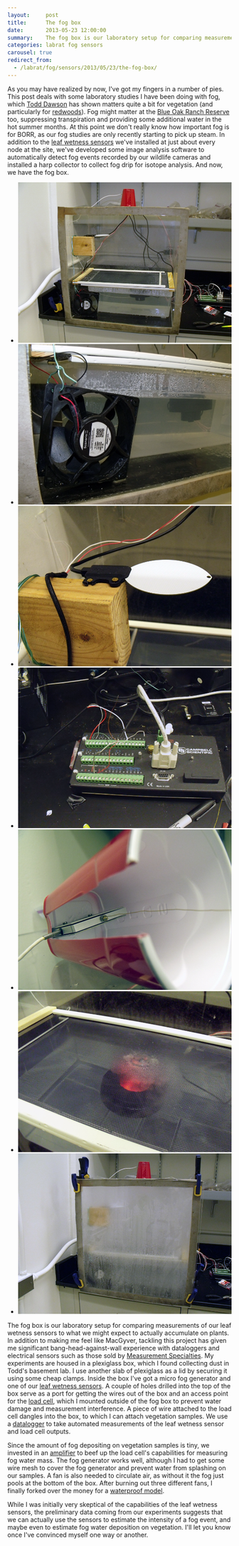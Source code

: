 ```yaml
---
layout:     post
title:      The fog box
date:       2013-05-23 12:00:00
summary:    The fog box is our laboratory setup for comparing measurements from our leaf wetness sensors to what we might expect to actually accumulate on plants.
categories: labrat fog sensors
carousel: true
redirect_from:
  - /labrat/fog/sensors/2013/05/23/the-fog-box/
---
```


As you may have realized by now, I've got my fingers in a number of pies. This post deals with some laboratory studies I have been doing with fog, which <a href="http://dawsonlab.synthasite.com/todd.php">Todd Dawson</a> has shown matters quite a bit for vegetation (and particularly for <a href="http://link.springer.com/article/10.1007/s004420050683">redwoods</a>). Fog might matter at the <a href="http://www.blueoakranchreserve.org">Blue Oak Ranch Reserve</a> too, suppressing transpiration and providing some additional water in the hot summer months. At this point we don't really know how important fog is for BORR, as our fog studies are only recently starting to pick up steam. In addition to the <a href="http://www.decagon.com/products/sensors/environmental-sensors/leaf-wetness-sensor/">leaf wetness sensors</a> we've installed at just about every node at the site, we've developed some image analysis software to automatically detect fog events recorded by our wildlife cameras and installed a harp collector to collect fog drip for isotope analysis. And now, we have the fog box.

<div class="flexslider">
  <ul class="slides">
    <li>
      <img src="/images/2013-05-23-fog-box-027.png" />
    </li>
    <li>
      <img src="/images/2013-05-23-fog-box-028.png" />
    </li>
    <li>
      <img src="/images/2013-05-23-fog-box-009.png" />
    </li>
    <li>
      <img src="/images/2013-05-23-fog-box-007.png" />
    </li>
    <li>
      <img src="/images/2013-05-23-fog-box-025.png" />
    </li>
    <li>
      <img src="/images/2013-05-23-fog-box-016.png" />
    </li>
    <li>
      <img src="/images/2013-05-23-fog-box-026.png" />
    </li>
  </ul>
</div>

The fog box is our laboratory setup for comparing measurements of our leaf wetness sensors to what we might expect to actually accumulate on plants. In addition to making me feel like MacGyver, tackling this project has given me significant bang-head-against-wall experience with dataloggers and electrical sensors such as those sold by <a href="http://www.meas-spec.com">Measurement Specialties</a>. My experiments are housed in a plexiglass box, which I found collecting dust in Todd's basement lab. I use another slab of plexiglass as a lid by securing it using some cheap clamps. Inside the box I've got a micro fog generator and one of our <a href="http://www.decagon.com/products/sensors/environmental-sensors/leaf-wetness-sensor/">leaf wetness sensors</a>. A couple of holes drilled into the top of the box serve as a port for getting the wires out of the box and an access point for the <a href="http://www.meas-spec.com/product/tm_product.aspx?id=7163">load cell</a>, which I mounted outside of the fog box to prevent water damage and measurement interference. A piece of wire attached to the load cell dangles into the box, to which I can attach vegetation samples. We use a <a href="http://www.campbellsci.com/cr1000">datalogger</a> to take automated measurements of the leaf wetness sensor and load cell outputs.

Since the amount of fog depositing on vegetation samples is tiny, we invested in an <a href="http://www.meas-spec.com/product/Vibration/140.aspx">amplifier</a> to beef up the load cell's capabilities for measuring fog water mass. The fog generator works well, although I had to get some wire mesh to cover the fog generator and prevent water from splashing on our samples. A fan is also needed to circulate air, as without it the fog just pools at the bottom of the box. After burning out three different fans, I finally forked over the money for a <a href="http://www.amazon.com/gp/product/B00B40XEZ8/ref=oh_details_o01_s00_i00?ie=UTF8&amp;psc=1">waterproof model</a>.

While I was initially very skeptical of the capabilities of the leaf wetness sensors, the preliminary data coming from our experiments suggests that we can actually use the sensors to estimate the intensity of a fog event, and maybe even to estimate fog water deposition on vegetation. I'll let you know once I've convinced myself one way or another.